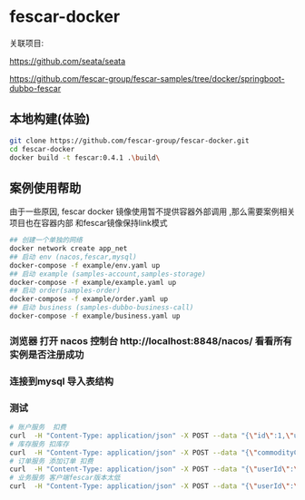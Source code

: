 # fescar-docker

关联项目:

https://github.com/seata/seata

https://github.com/fescar-group/fescar-samples/tree/docker/springboot-dubbo-fescar

## 本地构建(体验)
```sh
git clone https://github.com/fescar-group/fescar-docker.git
cd fescar-docker
docker build -t fescar:0.4.1 .\build\
```

## 案例使用帮助
由于一些原因, fescar docker 镜像使用暂不提供容器外部调用 ,那么需要案例相关项目也在容器内部 和fescar镜像保持link模式

```sh
## 创建一个单独的网络
docker network create app_net
## 启动 env (nacos,fescar,mysql)
docker-compose -f example/env.yaml up
## 启动 example (samples-account,samples-storage)
docker-compose -f example/example.yaml up
## 启动 order(samples-order)
docker-compose -f example/order.yaml up
## 启动 business (samples-dubbo-business-call)
docker-compose -f example/business.yaml up
```

### 浏览器 打开 nacos 控制台 http://localhost:8848/nacos/ 看看所有实例是否注册成功
### 连接到mysql 导入表结构
### 测试
```sh
# 账户服务  扣费
curl  -H "Content-Type: application/json" -X POST --data "{\"id\":1,\"userId\":\"1\",\"amount\":100}"   127.0.0.1:8102/account/dec_account
# 库存服务 扣库存
curl  -H "Content-Type: application/json" -X POST --data "{\"commodityCode\":\"C201901140001\",\"count\":100}"   127.0.0.1:8100/storage/dec_storage
# 订单服务 添加订单 扣费
curl  -H "Content-Type: application/json" -X POST --data "{\"userId\":\"1\",\"commodityCode\":\"C201901140001\",\"orderCount\":10,\"orderAmount\":100}"   127.0.0.1:8101/order/create_order
# 业务服务 客户端fescar版本太低
curl  -H "Content-Type: application/json" -X POST --data "{\"userId\":\"1\",\"commodityCode\":\"C201901140001\",\"count\":10,\"amount\":100}"   127.0.0.1:8104/business/dubbo/buy
 ```

